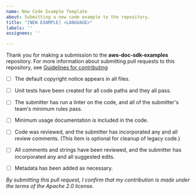 ```yaml
---
name: New Code Example Template
about: Submitting a new code example to the repository.
title: "[NEW EXAMPLE] <LANGUAGE>"
labels: ''
assignees: ''

---
```


Thank you for making a submission to the **aws-doc-sdk-examples** repository. For more
information about submitting pull requests to this repository, see [Guidelines for contributing](CONTRIBUTING.md)

- [ ] The default copyright notice appears in all files.

- [ ] Unit tests have been created for all code paths and they all pass.

- [ ] The submitter has run a linter on the code, and all of the submitter's team's minimum rules pass.

- [ ] Minimum usage documentation is included in the code.

- [ ] Code was reviewed, and the submitter has incorporated any and all review comments. (This item is optional for cleanup of legacy code.)

- [ ] All comments and strings have been reviewed, and the submitter has incorporated any and all suggested edits.

- [ ] Metadata has been added as necessary.

_By submitting this pull request, I confirm that my contribution is made under the terms of the Apache 2.0 license._
